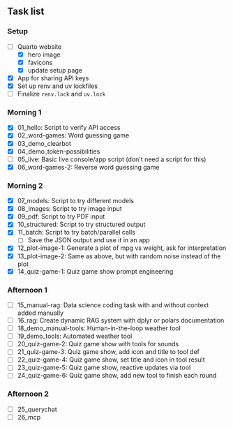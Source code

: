 ## Task list

### Setup

- [ ] Quarto website
  - [x] hero image
  - [x] favicons
  - [x] update setup page
- [x] App for sharing API keys
- [x] Set up renv and uv lockfiles
- [ ] Finalize `renv.lock` and `uv.lock`

### Morning 1

- [x] 01_hello: Script to verify API access
- [x] 02_word-games: Word guessing game
- [x] 03_demo_clearbot
- [x] 04_demo_token-possibilities
- [ ] 05_live: Basic live console/app script (don't need a script for this)
- [x] 06_word-games-2: Reverse word guessing game

### Morning 2

- [x] 07_models: Script to try different models
- [x] 08_images: Script to try image input
- [x] 09_pdf: Script to try PDF input
- [x] 10_structured: Script to try structured output
- [x] 11_batch: Script to try batch/parallel calls
  - [ ] Save the JSON output and use it in an app
- [x] 12_plot-image-1: Generate a plot of mpg vs weight, ask for interpretation
- [x] 13_plot-image-2: Same as above, but with random noise instead of the plot
- [x] 14_quiz-game-1: Quiz game show prompt engineering

### Afternoon 1

- [ ] 15_manual-rag: Data science coding task with and without context added manually
- [ ] 16_rag: Create dynamic RAG system with dplyr or polars documentation
- [ ] 18_demo_manual-tools: Human-in-the-loop weather tool
- [ ] 19_demo_tools: Automated weather tool
- [ ] 20_quiz-game-2: Quiz game show with tools for sounds
- [ ] 21_quiz-game-3: Quiz game show, add icon and title to tool def
- [ ] 22_quiz-game-4: Quiz game show, set title and icon in tool result
- [ ] 23_quiz-game-5: Quiz game show, reactive updates via tool
- [ ] 24_quiz-game-6: Quiz game show, add new tool to finish each round

### Afternoon 2

- [ ] 25_querychat
- [ ] 26_mcp
